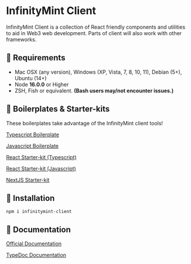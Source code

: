 # InfinityMint Client

InfinityMint Client is a collection of React friendly components and utilities to aid in Web3 web development. Parts of client will also work with other frameworks.

## 🗿 Requirements

-   Mac OSX (any version), Windows (XP, Vista, 7, 8, 10, 11), Debian (5+), Ubuntu (14+)
-   Node **16.0.0** or Higher
-   ZSH, Fish or equivalent. **(Bash users may/not encounter issues.)**

## 🗿 Boilerplates & Starter-kits

These boilerplates take advantage of the InfinityMint client tools!

[Typescript Boilerplate](https://github.com/0x0zAgency/infinitymint-typescript-boilerplate)

[Javascript Boilerplate](https://github.com/0x0zAgency/infinitymint-javascript-boilerplate)

[React Starter-kit (Typescript)](https://github.com/0x0zAgency/infinitymint-react-typescript-starterkit)

[React Starter-kit (Javascript)](https://github.com/0x0zAgency/infinitymint-react-javascript-starterkit)

[NextJS Starter-kit](https://github.com/0x0zAgency/infinitymint-nextjs-starterkit)

## 🗿 Installation

`npm i infinitymint-client`

## 🗿 Documentation

[Official Documentation](https://docs.infinitymint.app)

[TypeDoc Documentation](https://typedoc.org/)
